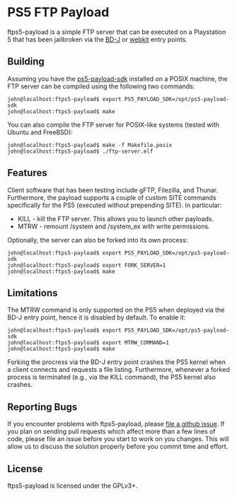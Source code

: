 # PS5 FTP Payload
ftps5-payload is a simple FTP server that can be executed on a Playstation 5
that has been jailbroken via the [BD-J][bdj] or [webkit][webkit] entry points.

## Building
Assuming you have the [ps5-payload-sdk][sdk] installed on a POSIX machine,
the FTP server can be compiled using the following two commands:
```console
john@localhost:ftps5-payload$ export PS5_PAYLOAD_SDK=/opt/ps5-payload-sdk
john@localhost:ftps5-payload$ make
```

You can also compile the FTP server for POSIX-like systems (tested with Ubuntu
and FreeBSD):
```console
john@localhost:ftps5-payload$ make -f Makefile.posix
john@localhost:ftps5-payload$ ./ftp-server.elf
```

## Features
Client software that has been testing include gFTP, Filezilla, and Thunar.
Furthermore, the payload supports a couple of custom SITE commands specifically
for the PS5 (executed without prepending SITE). In particular:
 - KILL - kill the FTP server. This allows you to launch other payloads.
 - MTRW - remount /system and /system_ex with write permissions.

Optionally, the server can also be forked into its own process:
```console
john@localhost:ftps5-payload$ export PS5_PAYLOAD_SDK=/opt/ps5-payload-sdk
john@localhost:ftps5-payload$ export FORK_SERVER=1
john@localhost:ftps5-payload$ make
```

## Limitations
The MTRW command is only supported on the PS5 when deployed via the BD-J entry
point, hence it is disabled by default. To enable it:
```console
john@localhost:ftps5-payload$ export PS5_PAYLOAD_SDK=/opt/ps5-payload-sdk
john@localhost:ftps5-payload$ export MTRW_COMMAND=1
john@localhost:ftps5-payload$ make
```
Forking the procress via the BD-J entry point crashes the PS5 kernel when a client
connects and requests a file listing. Furthermore, whenever a forked process
is terminated (e.g., via the KILL command), the PS5 kernel also crashes.

## Reporting Bugs
If you encounter problems with ftps5-payload, please [file a github issue][issues].
If you plan on sending pull requests which affect more than a few lines of code,
please file an issue before you start to work on you changes. This will allow us
to discuss the solution properly before you commit time and effort.

## License
ftps5-payload is licensed under the GPLv3+.

[bdj]: https://github.com/john-tornblom/bdj-sdk
[sdk]: https://github.com/john-tornblom/ps5-payload-sdk
[webkit]: https://github.com/Cryptogenic/PS5-IPV6-Kernel-Exploit
[issues]: https://github.com/john-tornblom/ftps5-payload/issues/new
